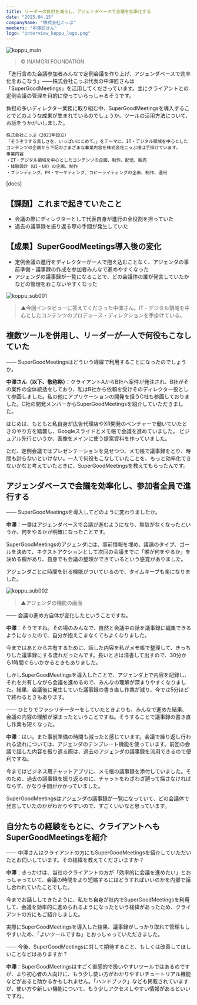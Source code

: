```yaml
---
title: リーダーの負担を減らし、アジェンダベースで会議を効率化する 
date: "2025.04.15"
companyName: "株式会社こっぷ"
members: "中澤匠さん"
logo: "interview_koppu_logo.png"
---
```


![koppu_main](https://github.com/user-attachments/assets/3e2f6132-bb82-4cad-a5bc-c0e3bac7fed7)

> © INAMORI FOUNDATION

「進行含めた会議参加者みんなで定例会議を作り上げ、アジェンダベースで効率化をおこなう」――株式会社こっぷ代表の中澤匠さんは「SuperGoodMeetings」を活用してくださっています。主にクライアントとの定例会議の管理を目的に使っていらっしゃるそうです。

負担の多いディレクター業務に取り組む中、SuperGoodMeetingsを導入することでどのような成果が生まれているのでしょうか。ツールの活用方法について、お話をうかがいしました。

```
株式会社こっぷ（2021年設立）
「そうぞうする楽しさを、いっぱいにこめて。」をテーマに、IT・デジタル領域を中心としたコンテンツの企画から下記のさまざまな事業内容を株式会社こっぷ様は手掛けています。
事業内容
・IT・デジタル領域を中心としたコンテンツの企画、制作、配信、販売
・体験設計（UI・UX）の企画、制作
・ブランディング、PR・マーケティング、コピーライティングの企画、制作、運用
```

[docs]

## 【課題】これまで起きていたこと
- 会議の際にディレクターとして代表自身が進行の全役割を担っていた
- 過去の議事録を振り返る際の手間が発生していた

## 【成果】SuperGoodMeetings導入後の変化
- 定例会議の進行をディレクターが一人で抱え込むことなく、アジェンダの事前準備・議事録の作成を参加者みんなで進めやすくなった
- アジェンダの議事録が一覧になることで、どの会議体の誰が発言していたかなどの管理をおこないやすくなった



![koppu_sub001](https://github.com/user-attachments/assets/6a0d7b03-09bd-45c5-aa4e-ae657c549d82)

> ▲今回インタビューに答えてくださった中澤さん。IT・デジタル領域を中心としたコンテンツのプロデュース・ディレクションを手掛けている。

## 複数ツールを併用し、リーダーが一人で何役もこなしていた

―― SuperGoodMeetingsはどういう経緯で利用することになったのでしょうか。

**中澤さん（以下、敬称略）**：クライアントAからB社へ案件が発注され、B社がその案件の全体統括をしており、私はB社から依頼を受けそのディレクター役として参画しました。私の他にアプリケーションの開発を担うC社も参画しておりました。C社の開発メンバーからSuperGoodMeetingsを紹介していただきました。

はじめは、もともと私自身が広告代理店やXR開発のベンチャーで働いていたときのやり方を踏襲し、Googleスライドとメモ帳で会議を進めていました。 ビジュアル先行というか、画像をメインに使う提案資料を作っていました。

ただ、定例会議ではプレゼンテーションを見せつつ、メモ帳で議事録をとり、時間も計らないといけない。一人で何役もこなしていたことを、もっと効率化できないかなと考えていたときに、SuperGoodMeetingsを教えてもらったんです。

## アジェンダベースで会議を効率化し、参加者全員で進行する

―― SuperGoodMeetingsを導入してどのように変わりましたか。

**中澤**：一番はアジェンダベースで会議が進むようになり、無駄がなくなったというか、何をやるかが明確になったことです。

SuperGoodMeetingsのアジェンダには、事前情報を埋め、議論のタイプ、ゴールを決めて、ネクストアクションとして次回の会議までに「誰が何をやるか」を決める欄があり、自身でも会議の整理ができているという感覚がありました。

アジェンダごとに時間を計る機能がついているので、タイムキープも楽になりました。


![koppu_sub002](https://github.com/user-attachments/assets/0647f8f5-c636-4f08-a499-2c220ca6d3ef)

> ▲アジェンダの機能の画面


―― 会議の進め方自体が変化したということですね。

**中澤**：そうですね。その場のみんなで、自然と会議中の話を議事録に編集できるようになったので、自分が抱えこまなくてもよくなりました。

今まではあとから共有するために、話した内容を私がメモ帳で整理して、きっちりした議事録にする流れだったんです。長いときは清書して出すので、30分から1時間ぐらいかかるときもありました。

しかしSuperGoodMeetingsを導入したことで、アジェンダ上で内容を記録し、それを共有しながら会議を進めるので、みんなの理解が深まりやすくなりました。結果、会議後に発生していた議事録の書き直し作業が減り、今では5分ほどで終わるときもあります。

―― ひとりでファシリテーターをしていたときよりも、みんなで進めた結果、会議の内容の理解が深まったということですね。そうすることで議事録の書き直し作業も短くなった。

**中澤**：はい。また事前準備の時間も減ったと感じています。会議で繰り返し行われる流れについては、アジェンダのテンプレート機能を使っています。前回の会議で話した内容を振り返る際は、過去のアジェンダの議事録を流用できるので便利ですね。

今まではビジネス用チャットアプリに、メモ帳の議事録を添付していました。そのため、過去の議事録を振り返るのに、チャットをわざわざ遡って探さなければならず、かなり手間がかかっていました。

SuperGoodMeetingsはアジェンダの議事録が一覧になっていて、どの会議体で発言していたのかがわかりやすいので、すごくいいなと思っています。
## 自分たちの経験をもとに、クライアントへもSuperGoodMeetingsを紹介
―― 中澤さんはクライアントの方にもSuperGoodMeetingsを紹介していただいたとお伺いしています。その経緯を教えてくださいますか？

**中澤**：きっかけは、当社のクライアントの方が「効率的に会議を進めたい」とおっしゃっていて、会議の時間をより短縮するにはどうすればいいのかを内部で話し合われていたことでした。

今までお話ししてきたように、私たち自身が社内でSuperGoodMeetingsを利用して、会議を効率的に進められるようになったという経緯があったため、クライアントの方にもご紹介しました。

実際にSuperGoodMeetingsを導入した結果、議事録がしっかり取れて管理もしやすいため、「よいツールですね」とおっしゃっていただきました。

―― 今後、SuperGoodMeetingsに対して期待すること、もしくは改善してほしいことなどはありますか？

**中澤**：SuperGoodMeetingsはすごく直感的で扱いやすいツールではあるのですが、より初心者の人向けに、もう少し使い方がわかりやすいチュートリアル機能などがあると助かるかもしれません。「ハンドブック」なども掲載されていますが、使い方や新しい機能について、もう少しアクセスしやすい情報があるといいですね。
